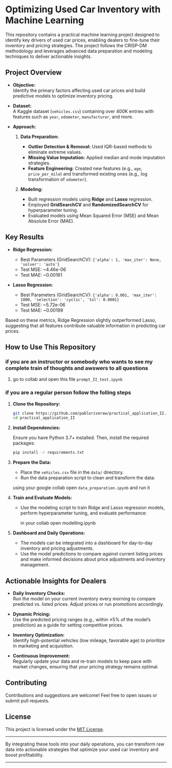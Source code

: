 # Optimizing Used Car Inventory with Machine Learning

This repository contains a practical machine learning project designed to identify key drivers of used car prices, enabling dealers to fine-tune their inventory and pricing strategies. The project follows the CRISP-DM methodology and leverages advanced data preparation and modeling techniques to deliver actionable insights.

## Project Overview

- **Objective:**  
  Identify the primary factors affecting used car prices and build predictive models to optimize inventory pricing.

- **Dataset:**  
  A Kaggle dataset (`vehicles.csv`) containing over 400K entries with features such as `year`, `odometer`, `manufacturer`, and more.

- **Approach:**  
  1. **Data Preparation:**  
     - **Outlier Detection & Removal:** Used IQR-based methods to eliminate extreme values.  
     - **Missing Value Imputation:** Applied median and mode imputation strategies.  
     - **Feature Engineering:** Created new features (e.g., `age`, `price_per_mile`) and transformed existing ones (e.g., log transformation of `odometer`).

  2. **Modeling:**  
     - Built regression models using **Ridge** and **Lasso** regression.  
     - Employed **GridSearchCV** and **RandomizedSearchCV** for hyperparameter tuning.
     - Evaluated models using Mean Squared Error (MSE) and Mean Absolute Error (MAE).

## Key Results

- **Ridge Regression:**  
  - Best Parameters (GridSearchCV): `{'alpha': 1, 'max_iter': None, 'solver': 'auto'}`
  - Test MSE: ~4.46e-06  
  - Test MAE: ~0.00161

- **Lasso Regression:**  
  - Best Parameters (GridSearchCV): `{'alpha': 0.001, 'max_iter': 1000, 'selection': 'cyclic', 'tol': 0.0001}`
  - Test MSE: ~5.72e-06  
  - Test MAE: ~0.00199

Based on these metrics, Ridge Regression slightly outperformed Lasso, suggesting that all features contribute valuable information in predicting car prices.

## How to Use This Repository
### if you are an instructor or somebody who wants to see my complete train of thoughts and awswers to all questions ### 

1. go to collab and open this file `prompt_II_test.ipynb`

### if you are a regular person follow the folling steps ### 
   
1. **Clone the Repository:**

   ```bash
   git clone https://github.com/pabloriveraw/practical_application_II.git
   cd practical_application_II
   ```

2. **Install Dependencies:**

   Ensure you have Python 3.7+ installed. Then, install the required packages:

   ```bash
   pip install -r requirements.txt
   ```

3. **Prepare the Data:**

   - Place the `vehicles.csv` file in the `data/` directory.
   - Run the data preparation script to clean and transform the data:

    using  your google collab  open  `data_preparation.ipynb` and run it

4. **Train and Evaluate Models:**

   - Use the modeling script to train Ridge and Lasso regression models, perform hyperparameter tuning, and evaluate performance:

     in your collab open modelling.ipynb
     

5. **Dashboard and Daily Operations:**

   - The models can be integrated into a dashboard for day-to-day inventory and pricing adjustments.
   - Use the model predictions to compare against current listing prices and make informed decisions about price adjustments and inventory management.

## Actionable Insights for Dealers

- **Daily Inventory Checks:**  
  Run the model on your current inventory every morning to compare predicted vs. listed prices. Adjust prices or run promotions accordingly.

- **Dynamic Pricing:**  
  Use the predicted pricing ranges (e.g., within ±5% of the model’s prediction) as a guide for setting competitive prices.

- **Inventory Optimization:**  
  Identify high-potential vehicles (low mileage, favorable age) to prioritize in marketing and acquisition.

- **Continuous Improvement:**  
  Regularly update your data and re-train models to keep pace with market changes, ensuring that your pricing strategy remains optimal.

## Contributing

Contributions and suggestions are welcome! Feel free to open issues or submit pull requests.

## License

This project is licensed under the [MIT License](LICENSE).

---

By integrating these tools into your daily operations, you can transform raw data into actionable strategies that optimize your used car inventory and boost profitability.


---
